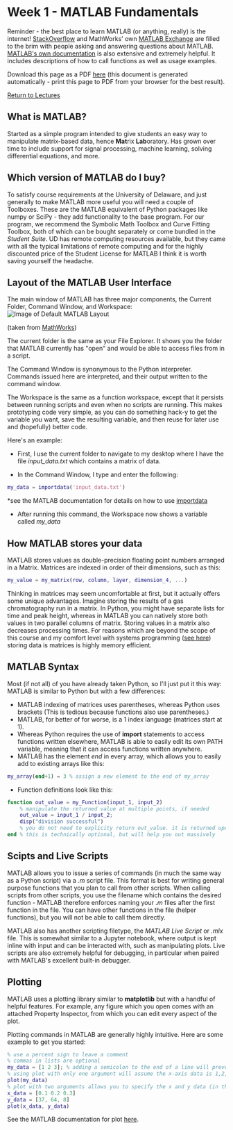 # Week 1 - MATLAB Fundamentals
Reminder - the best place to learn MATLAB (or anything, really) is the internet! [StackOverflow](https://stackoverflow.com) and MathWorks' own [MATLAB Exchange](https://www.mathworks.com/matlabcentral/)
are filled to the brim with people asking and answering questions about MATLAB. [MATLAB's own documentation](https://www.mathworks.com/help/matlab/) is also extensive and extremely helpful.
It includes descriptions of how to call functions as well as usage examples.

Download this page as a PDF [here](https://jacksonburns.github.io/MATLAB-Start-to-Finish/Lectures/Week-1/Week-1.pdf) (this document is generated automatically - print this page to PDF from your browser for the best result).

[Return to Lectures](https://jacksonburns.github.io/MATLAB-Start-to-Finish/Lectures/Lectures-Landing-Page)

## What is MATLAB?
Started as a simple program intended to give students an easy way to manipulate matrix-based data, hence **Mat**rix **Lab**oratory. Has grown over time
to include support for signal processing, machine learning, solving differential equations, and more.

## Which version of MATLAB do I buy?
To satisfy course requirements at the University of Delaware, and just generally to make MATLAB more useful you will need a couple of Toolboxes. These
are the MATLAB equivalent of Python packages like numpy or SciPy - they add functionality to the base program. For our program, we recommend the
Symbolic Math Toolbox and Curve Fitting Toolbox, both of which can be bought separately or come bundled in the *Student Suite*. UD has remote computing
resources available, but they came with all the typical limitations of remote computing and for the highly discounted price of the Student License for
MATLAB I think it is worth saving yourself the headache.

## Layout of the MATLAB User Interface
The main window of MATLAB has three major components, the Current Folder, Command Window, and Workspace:
![Image of Default MATLAB Layout](MATLAB_default_layout.png)

(taken from [MathWorks](https://www.mathworks.com/help/matlab/learn_matlab/desktop.html))

The current folder is the same as your File Explorer. It shows you the folder that MATLAB currently has "open" and would be able to access files from in
a script.

The Command Window is synonymous to the Python interpreter. Commands issued here are interpreted, and their output written to the command window.

The Workspace is the same as a function workspace, except that it persists between running scripts and even when no scripts are running. This makes
prototyping code very simple, as you can do something hack-y to get the variable you want, save the resulting variable, and then reuse for later use and
(hopefully) better code.

Here's an example:

- First, I use the current folder to navigate to my desktop where I have the file *input_data.txt* which contains a matrix of data.

- In the Command Window, I type and enter the following:
```matlab
my_data = importdata('input_data.txt')
```
*see the MATLAB documentation for details on how to use [importdata](https://www.mathworks.com/help/matlab/ref/importdata.html)

- After running this command, the Workspace now shows a variable called *my_data*

## How MATLAB stores your data
MATLAB stores values as double-precision floating point numbers arranged in a Matrix. Matrices are indexed in order of their dimensions, such as this:
```matlab
my_value = my_matrix(row, column, layer, dimension_4, ...)
```
Thinking in matrices may seem uncomfortable at first, but it actually offers some unique advantages. Imagine storing the results of a gas chromatography
run in a matrix. In Python, you might have separate lists for time and peak height, whereas in MATLAB you can natively store both values in two parallel
columns of matrix.
Storing values in a matrix also decreases processing times. For reasons which are beyond the scope of this course and my comfort level with systems
programming ([see here](https://stackoverflow.com/questions/6058139/why-is-matlab-so-fast-in-matrix-multiplication)) storing data is matrices is highly
memory efficient.

## MATLAB Syntax
Most (if not all) of you have already taken Python, so I'll just put it this way: MATLAB is similar to Python but with a few differences:
- MATLAB indexing of matrices uses parentheses, whereas Python uses brackets (This is tedious because functions also use parentheses.)
- MATLAB, for better of for worse, is a 1 index language (matrices start at 1).
- Whereas Python requires the use of **import** statements to access functions written elsewhere, MATLAB is able to easily edit its own PATH variable,
	meaning that it can access functions written anywhere.
- MATLAB has the element *end* in every array, which allows you to easily add to existing arrays like this:
```matlab
my_array(end+1) = 3 % assign a new element to the end of my_array
```
- Function definitions look like this:
```matlab
function out_value = my_Function(input_1, input_2)
	% manipulate the returned value at multiple points, if needed
	out_value = input_1 / input_2;
	disp("division successful")
	% you do not need to explicity return out_value. it is returned upon function completion
end % this is technically optional, but will help you out massively
```

## Scipts and Live Scripts
MATLAB allows you to issue a series of commands (in much the same way as a Python script) via a *.m* script file. This format is best for writing
general purpose functions that you plan to call from other scripts. When calling scripts from other scripts, you use the filename which contains
the desired function - MATLAB therefore enforces naming your *.m* files after the first function in the file. You can have other functions in the
file (helper functions), but you will not be able to call them directly.

MATLAB also has another scripting filetype, the *MATLAB Live Script* or *.mlx* file. This is somewhat similar to a Jupyter notebook, where output
is kept inline with input and can be interacted with, such as manipulating plots.  Live scripts are also extremely helpful for debugging, in particular
when paired with MATLAB's excellent built-in debugger.

## Plotting
MATLAB uses a plotting library similar to **matplotlib** but with a handful of helpful features. For example, any figure which you open comes with an
attached Property Inspector, from which you can edit every aspect of the plot.

Plotting commands in MATLAB are generally highly intuitive. Here are some example to get you started:
```matlab
% use a percent sign to leave a comment
% commas in lists are optional
my_data = [1 2 3]; % adding a semicolon to the end of a line will prevent it from generating output
% using plot with only one argument will assume the x-axis data is 1,2,3... etc.
plot(my_data)
% plot with two arguments allows you to specify the x and y data (in that order)
x_data = [0.1 0.2 0.3]
y_data = [37, 64, 8]
plot(x_data, y_data)
```
See the MATLAB documentation for plot [here](https://www.mathworks.com/help/matlab/ref/plot.html).
